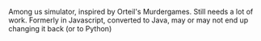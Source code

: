 Among us simulator, inspired by Orteil's Murdergames. 
Still needs a lot of work.
Formerly in Javascript, converted to Java, may or may not end up changing it back (or to Python)

